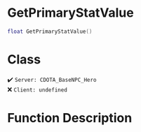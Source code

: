 # GetPrimaryStatValue
```lua
float GetPrimaryStatValue()
```
# Class
✔️ `Server: CDOTA_BaseNPC_Hero`  
❌ `Client: undefined`  

# Function Description

